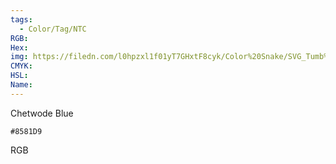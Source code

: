 ```yaml
---
tags:
  - Color/Tag/NTC
RGB:
Hex:
img: https://filedn.com/l0hpzxl1f01yT7GHxtF8cyk/Color%20Snake/SVG_Tumb%20Mass%20No%20Name/8581D9.svg
CMYK:
HSL:
Name:
---
```

Chetwode Blue
```palette
#8581D9
```
RGB
